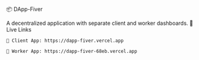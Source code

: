 📦 DApp-Fiver

A decentralized application with separate client and worker dashboards.
🚀 Live Links

    🔹 Client App: https://dapp-fiver.vercel.app

    🔸 Worker App: https://dapp-fiver-68eb.vercel.app
